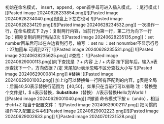 初始在命名模式，
insert，append，open首字母可进入插入模式，
：尾行模式
![[Pasted image 20240628233854.png]]![[Pasted image 20240628234040.png]]键盘上下左右也可
![[Pasted image 20240628234129.png]]![[Pasted image 20240628234532.png]]
一次操作一行，在命名模式下
2yy：复制两行内容，当前行为第一行，第二行为向下一行
3p：把刚复制的两行粘贴3次
![[Pasted image 20240628235135.png]]：set number回车后可以在左边看到行号，缩写 ：set nu
：set nonumber不显示行号
：27加回车 可调到27行
![[Pasted image 20240628235531.png]]
![[Pasted image 20240628235625.png]]
#查找：
![[Pasted image 20240629000113.png]]向下查找是     ？+ 内容
   上                  / + 内容
按下回车后，输入n表示查找下一个，方向依据？/定
末尾加\c表示忽略不区分查找大小写
![[Pasted image 20240629000814.png]]
#替换
![[Pasted image 20240629001003.png]]
 加上/g可以替换每一行所有匹配到的内容，g表是全局
 ：后面40,50表示替换行范围为【40,50】，如果只在当前行可以省略       注：替换整个文件是1，$
 s表示替换，**Substitute**（替换）
 //表示替换Hello为World
![[Pasted image 20240629001040.png]]
#撤销
命令模式下按 u（undo），相当于ctrl+Z
相当于配置文件：
![[Pasted image 20240629002117.png]]
把习惯的操作写入配置文件中![[Pasted image 20240629002223.png]]![[Pasted image 20240629002633.png]]
![[Pasted image 20240701231528.png]]
